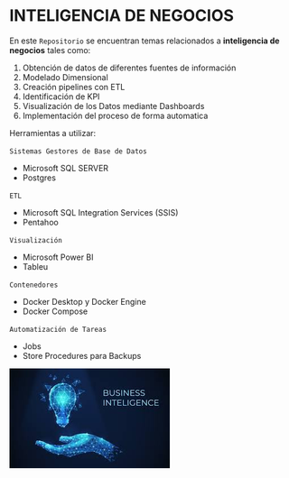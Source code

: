 # INTELIGENCIA DE NEGOCIOS

En este `Repositorio` se encuentran temas relacionados a **inteligencia de negocios** tales como:

1. Obtención de datos de diferentes fuentes de información 
2. Modelado Dimensional 
3. Creación pipelines con ETL
4. Identificación de KPI
5. Visualización de los Datos mediante Dashboards
6. Implementación del proceso de forma automatica

Herramientas a utilizar:

`Sistemas Gestores de Base de Datos`
- Microsoft SQL SERVER
- Postgres

`ETL`
- Microsoft SQL Integration Services (SSIS)
- Pentahoo

`Visualización`
- Microsoft Power BI
- Tableu

`Contenedores`
- Docker Desktop y Docker Engine
- Docker Compose

`Automatización de Tareas`
- Jobs
- Store Procedures para Backups


![Inteligencia de Negocios](./img/BI.jpg)


